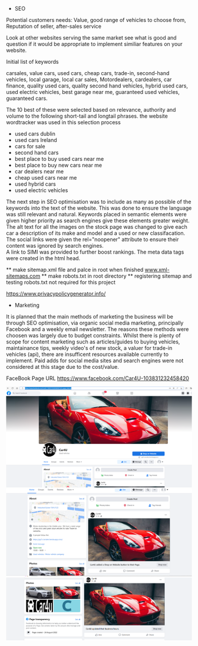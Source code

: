 * SEO

Potential customers needs: Value, good range of vehicles to choose from, Reputation of seller, after-sales service

Look at other websites serving the same market see what is good and question if it would be appropriate to implement similiar features on your website.


Initial list of keywords

carsales, value cars, used cars, cheap cars, trade-in, second-hand vehicles, local garage, local car sales, Motordealers, cardealers, car finance, quality used cars, quality second hand vehicles, hybrid used cars, used electric vehicles, best garage near me, guaranteed used vehicles, guaranteed cars.

The 10  best of these were selected based on relevance, authority and volume to the following short-tail and longtail phrases. the website wordtracker was used in this selection process

- used cars dublin
- used cars Ireland
- cars for sale
- second hand cars
- best place to buy used cars near me
- best place to buy new cars near me
- car dealers near me
- cheap used cars near me
- used hybrid cars
- used electric vehicles

The next step in SEO optimisation was to include as many as possible of the keywords into the text of the website. This was done to ensure the language was still relevant and natural. Keywords placed in semantic elements were given higher priority as search engines give these elements greater weight.  The alt text for all the images on the stock page was changed to give each car a description of its make and model and a used or new classifacation.  
The social links were given the rel="noopener" attribute to ensure their content was ignored by search engines.  
A link to SIMI was provided to further boost rankings.
The meta data tags were created in the html head.

** make sitemap.xml file and palce in root when finished www.xml-sitemaps.com
** make robots.txt in root directory
** registering sitemap and testing robots.txt not required for this project  
  
    
    
https://www.privacypolicygenerator.info/


* Marketing 

It is planned that the main methods of marketing the business will be through SEO optimisation, via  organic social media marketing, principally Facebook and a weekly email newsletter.
The reasons these methods were choosen was largely due to budget constraints.
Whilst there is plenty of scope for content marketing such as articles/guides to buying vehicles, maintainance tips,  weekly video's of new stock, a valuer for trade-in vehicles (api), there are insufficent resources available currently to implement.
Paid adds for social media sites and search engines were not considered at this stage due to the cost/value.


FaceBook Page URL https://www.facebook.com/Car4U-103831232458420

![facebookscreenshot top](https://github.com/bobshort4bobby4/PP5-v1/blob/main/media/images/facebook-top-pp5.png)
![facebookscreen shot middle](https://github.com/bobshort4bobby4/PP5-v1/blob/main/media/images/facebook-middle-pp5.png)
![facebookscreenshot bottom](https://github.com/bobshort4bobby4/PP5-v1/blob/main/media/images/facebook-bottom-pp5.png)
